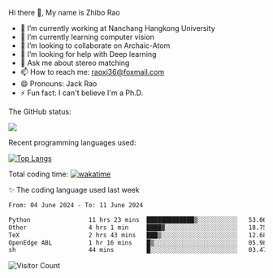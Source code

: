 Hi there 👋, My name is Zhibo Rao
- 🔭 I’m currently working at Nanchang Hangkong University
- 🌱 I’m currently learning computer vision
- 👯 I’m looking to collaborate on Archaic-Atom
- 🤔 I’m looking for help with Deep learning
- 💬 Ask me about stereo matching
- 📫 How to reach me: raoxi36@foxmail.com
- 😄 Pronouns: Jack Rao
- ⚡ Fun fact: I can't believe I'm a Ph.D.

The GitHub status:

![](https://github-readme-stats.vercel.app/api?username=ZhiboRao)

Recent programming languages used:

[![Top Langs](https://github-readme-stats.vercel.app/api/top-langs/?username=ZhiboRao&layout=compact)](https://github.com/anuraghazra/github-readme-stats)

Total coding time: [![wakatime](https://wakatime.com/badge/user/51ec5ec7-4742-4243-9eea-732ade32c0b7.svg)](https://wakatime.com/@51ec5ec7-4742-4243-9eea-732ade32c0b7)

✨ The coding language used last week 
<!--START_SECTION:waka-->

```txt
From: 04 June 2024 - To: 11 June 2024

Python                11 hrs 23 mins  █████████████▒░░░░░░░░░░░   53.06 %
Other                 4 hrs 1 min     ████▓░░░░░░░░░░░░░░░░░░░░   18.75 %
TeX                   2 hrs 43 mins   ███▒░░░░░░░░░░░░░░░░░░░░░   12.68 %
OpenEdge ABL          1 hr 16 mins    █▒░░░░░░░░░░░░░░░░░░░░░░░   05.98 %
sh                    44 mins         █░░░░░░░░░░░░░░░░░░░░░░░░   03.47 %
```

<!--END_SECTION:waka-->

![Visitor Count](https://profile-counter.glitch.me/Raohaocheng/count.svg)
